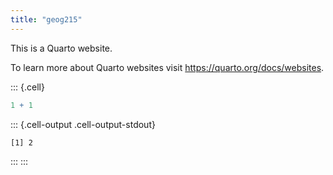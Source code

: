 ```yaml
---
title: "geog215"
---
```




This is a Quarto website.

To learn more about Quarto websites visit <https://quarto.org/docs/websites>.



::: {.cell}

```{.r .cell-code}
1 + 1
```

::: {.cell-output .cell-output-stdout}

```
[1] 2
```


:::
:::

